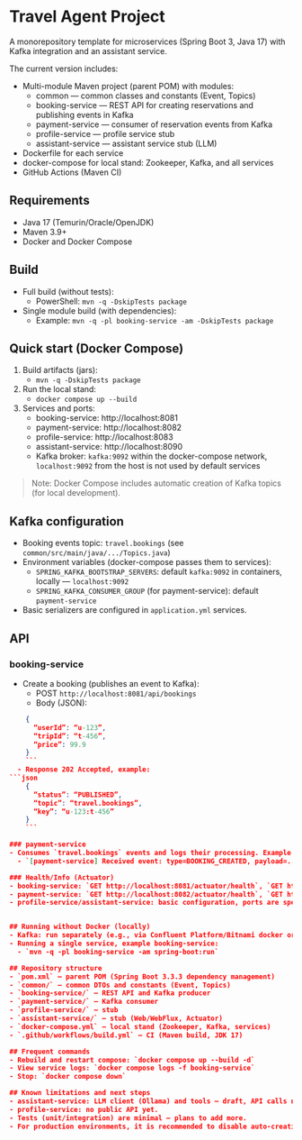 # Travel Agent Project

A monorepository template for microservices (Spring Boot 3, Java 17) with Kafka integration and an assistant service.

The current version includes:
- Multi-module Maven project (parent POM) with modules:
  - common — common classes and constants (Event, Topics)
  - booking-service — REST API for creating reservations and publishing events in Kafka
  - payment-service — consumer of reservation events from Kafka
  - profile-service — profile service stub
  - assistant-service — assistant service stub (LLM)
- Dockerfile for each service
- docker-compose for local stand: Zookeeper, Kafka, and all services
- GitHub Actions (Maven CI)

## Requirements
- Java 17 (Temurin/Oracle/OpenJDK)
- Maven 3.9+
- Docker and Docker Compose

## Build
- Full build (without tests):
  - PowerShell: `mvn -q -DskipTests package`
- Single module build (with dependencies):
  - Example: `mvn -q -pl booking-service -am -DskipTests package`

## Quick start (Docker Compose)
1. Build artifacts (jars):
   - `mvn -q -DskipTests package`
2. Run the local stand:
   - `docker compose up --build`
3. Services and ports:
   - booking-service: http://localhost:8081
   - payment-service: http://localhost:8082
   - profile-service: http://localhost:8083
   - assistant-service: http://localhost:8090
   - Kafka broker: `kafka:9092` within the docker-compose network, `localhost:9092` from the host is not used by default services


> Note: Docker Compose includes automatic creation of Kafka topics (for local development).

## Kafka configuration
- Booking events topic: `travel.bookings` (see `common/src/main/java/.../Topics.java`)
- Environment variables (docker-compose passes them to services):
  - `SPRING_KAFKA_BOOTSTRAP_SERVERS`: default `kafka:9092` in containers, locally — `localhost:9092`
  - `SPRING_KAFKA_CONSUMER_GROUP` (for payment-service): default `payment-service`
- Basic serializers are configured in `application.yml` services.

## API
### booking-service
- Create a booking (publishes an event to Kafka):
  - POST `http://localhost:8081/api/bookings`
  - Body (JSON):
```json
    {
      “userId”: “u-123”,
      “tripId”: “t-456”,
      “price”: 99.9
    }
    ```
  - Response 202 Accepted, example:
```json
    {
      “status”: “PUBLISHED”,
      “topic”: “travel.bookings”,
      “key”: “u-123:t-456”
    }
    ```

### payment-service
- Consumes `travel.bookings` events and logs their processing. Example of a log in the container:
  - `[payment-service] Received event: type=BOOKING_CREATED, payload=...`

### Health/Info (Actuator)
- booking-service: `GET http://localhost:8081/actuator/health`, `GET http://localhost:8081/actuator/info`
- payment-service: `GET http://localhost:8082/actuator/health`, `GET http://localhost:8082/actuator/info`
- profile-service/assistant-service: basic configuration, ports are specified above (Actuator is included in some services).


## Running without Docker (locally)
- Kafka: run separately (e.g., via Confluent Platform/Bitnami docker or local installation) and specify `spring.kafka.bootstrap-servers=localhost:9092`.
- Running a single service, example booking-service:
  - `mvn -q -pl booking-service -am spring-boot:run`

## Repository structure
- `pom.xml` — parent POM (Spring Boot 3.3.3 dependency management)
- `common/` — common DTOs and constants (Event, Topics)
- `booking-service/` — REST API and Kafka producer
- `payment-service/` — Kafka consumer
- `profile-service/` — stub
- `assistant-service/` — stub (Web/WebFlux, Actuator)
- `docker-compose.yml` — local stand (Zookeeper, Kafka, services)
- `.github/workflows/build.yml` — CI (Maven build, JDK 17)

## Frequent commands
- Rebuild and restart compose: `docker compose up --build -d`
- View service logs: `docker compose logs -f booking-service`
- Stop: `docker compose down`

## Known limitations and next steps
- assistant-service: LLM client (Ollama) and tools — draft, API calls need to be implemented.
- profile-service: no public API yet.
- Tests (unit/integration) are minimal — plans to add more.
- For production environments, it is recommended to disable auto-creation of topics and use centralized event schema management.
